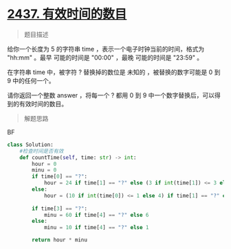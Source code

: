 # [2437. 有效时间的数目](https://leetcode.cn/problems/number-of-valid-clock-times/)

> 题目描述

给你一个长度为 5 的字符串 time ，表示一个电子时钟当前的时间，格式为 "hh:mm" 。最早 可能的时间是 "00:00" ，最晚 可能的时间是 "23:59" 。

在字符串 time 中，被字符 ? 替换掉的数位是 未知的 ，被替换的数字可能是 0 到 9 中的任何一个。

请你返回一个整数 answer ，将每一个 ? 都用 0 到 9 中一个数字替换后，可以得到的有效时间的数目。

> 解题思路

BF

```python
class Solution:
    #检查时间是否有效
    def countTime(self, time: str) -> int:
        hour = 0
        minu = 0
        if time[0] == "?":
            hour = 24 if time[1] == "?" else (3 if int(time[1]) <= 3 else 2)
        else:
            hour = (10 if int(time[0]) <= 1 else 4) if time[1] == "?" else 1
        
        if time[3] == "?":
            minu = 60 if time[4] == "?" else 6
        else:
            minu = 10 if time[4] == "?" else 1

        return hour * minu
```

